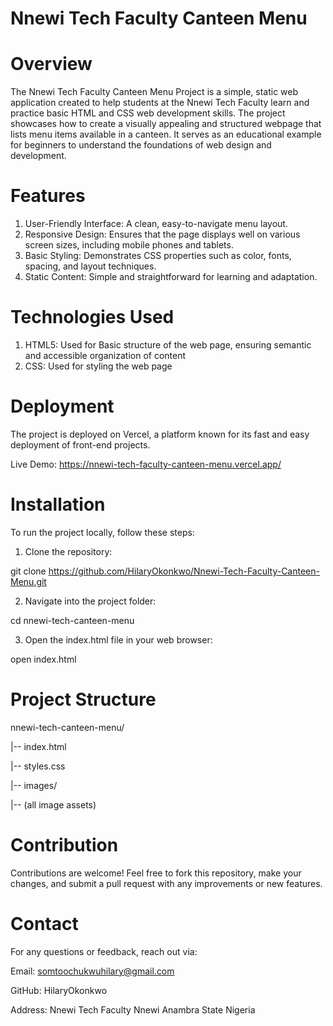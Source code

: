 # Nnewi Tech Faculty Canteen Menu

# Overview
The Nnewi Tech Faculty Canteen Menu Project is a simple, static web application created to help students at the Nnewi Tech Faculty learn and practice basic HTML and CSS web development skills. The project showcases how to create a visually appealing and structured webpage that lists menu items available in a canteen. It serves as an educational example for beginners to understand the foundations of web design and development.

# Features
1. User-Friendly Interface: A clean, easy-to-navigate menu layout.
2. Responsive Design: Ensures that the page displays well on various screen sizes, including mobile phones and tablets.
3. Basic Styling: Demonstrates CSS properties such as color, fonts, spacing, and layout techniques.
4. Static Content: Simple and straightforward for learning and adaptation.

# Technologies Used
1. HTML5: Used for Basic structure of the web page, ensuring semantic and accessible organization of content
2. CSS: Used for styling the web page

# Deployment
The project is deployed on Vercel, a platform known for its fast and easy deployment of front-end projects.

Live Demo: https://nnewi-tech-faculty-canteen-menu.vercel.app/

# Installation
To run the project locally, follow these steps:

1. Clone the repository:

git clone https://github.com/HilaryOkonkwo/Nnewi-Tech-Faculty-Canteen-Menu.git

2. Navigate into the project folder:

cd nnewi-tech-canteen-menu

3. Open the index.html file in your web browser:

open index.html

# Project Structure

nnewi-tech-canteen-menu/

 |-- index.html

 |-- styles.css

 |-- images/ 

   |-- (all image assets)

# Contribution

Contributions are welcome! Feel free to fork this repository, make your changes, and submit a pull request with any improvements or new features.

# Contact

For any questions or feedback, reach out via:

Email: somtoochukwuhilary@gmail.com

GitHub: HilaryOkonkwo

Address: Nnewi Tech Faculty Nnewi Anambra State Nigeria
